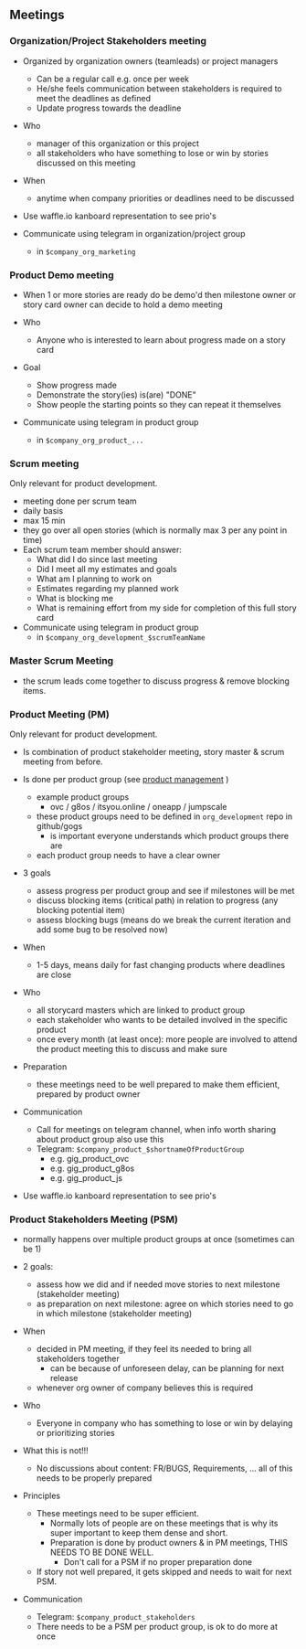 ## Meetings

### Organization/Project Stakeholders meeting

- Organized by organization owners (teamleads) or project managers
  - Can be a regular call e.g. once per week
  - He/she feels communication between stakeholders is required to meet the deadlines as defined
  - Update progress towards the deadline

- Who
    - manager of this organization or this project
    - all stakeholders who have something to lose or win by stories discussed on this meeting

- When
  - anytime when company priorities or deadlines need to be discussed

- Use waffle.io kanboard representation to see prio's

- Communicate using telegram in organization/project group
    - in ```$company_org_marketing```


### Product Demo meeting

- When 1 or more stories are ready do be demo'd then milestone owner or story card owner can decide to hold a demo meeting

- Who
  - Anyone who is interested to learn about progress made on a story card

- Goal
  - Show progress made
  - Demonstrate the story(ies) is(are) "DONE"
  - Show people the starting points so they can repeat it themselves

- Communicate using telegram in product group
    - in ```$company_org_product_...```

### Scrum meeting

Only relevant for product development.

- meeting done per scrum team
- daily basis
- max 15 min
- they go over all open stories (which is normally max 3 per any point in time)
- Each scrum team member should answer:
  - What did I do since last meeting
  - Did I meet all my estimates and goals
  - What am I planning to work on
  - Estimates regarding my planned work
  - What is blocking me
  - What is remaining effort from my side for completion of this full story card
- Communicate using telegram in product group
  - in ```$company_org_development_$scrumTeamName```


### Master Scrum Meeting

- the scrum leads come together to discuss progress & remove blocking items.


### Product Meeting (PM)

Only relevant for product development.
- Is combination of product stakeholder meeting, story master & scrum meeting from before.

- Is done per product group (see [product management](productmgmt.md) )
    - example product groups
        - ovc / g8os / itsyou.online / oneapp / jumpscale
    - these product groups need to be defined in ```org_development``` repo in github/gogs
        - is important everyone understands which product groups there are
    - each product group needs to have a clear owner

- 3 goals
    - assess progress per product group and see if milestones will be met
    - discuss blocking items (critical path) in relation to progress (any blocking potential item)
    - assess blocking bugs (means do we break the current iteration and add some bug to be resolved now)

- When
    - 1-5 days, means daily for fast changing products where deadlines are close

- Who
    - all storycard masters which are linked to product group
    - each stakeholder who wants to be detailed involved in the specific product
    - once every month (at least once): more people are involved to attend the product meeting this to discuss and make sure

- Preparation
    - these meetings need to be well prepared to make them efficient, prepared by product owner

- Communication
    - Call for meetings on telegram channel, when info worth sharing about product group also use this
    - Telegram: ```$company_product_$shortnameOfProductGroup```
        - e.g. gig_product_ovc
        - e.g. gig_product_g8os
        - e.g. gig_product_js

- Use waffle.io kanboard representation to see prio's

### Product Stakeholders Meeting (PSM)

- normally happens over multiple product groups at once (sometimes can be 1)
- 2 goals:
    - assess how we did and if needed move stories to next milestone (stakeholder meeting)
    - as preparation on next milestone: agree on which stories need to go in which milestone (stakeholder meeting)

- When
    - decided in PM meeting, if they feel its needed to bring all stakeholders together
        - can be because of unforeseen delay, can be planning for next release
    - whenever org owner of company believes this is required

- Who
    - Everyone in company who has something to lose or win by delaying or prioritizing stories

- What this is not!!!
    - No discussions about content: FR/BUGS, Requirements, ... all of this needs to be properly prepared

- Principles
    - These meetings need to be super efficient.
        - Normally lots of people are on these meetings that is why its super important to keep them dense and short.
        - Preparation is done by product owners & in PM meetings, THIS NEEDS TO BE DONE WELL.
            - Don't call for a PSM if no proper preparation done
    - If story not well prepared, it gets skipped and needs to wait for next PSM.

- Communication
    - Telegram: ```$company_product_stakeholders```
    - There needs to be a PSM per product group, is ok to do more at once
